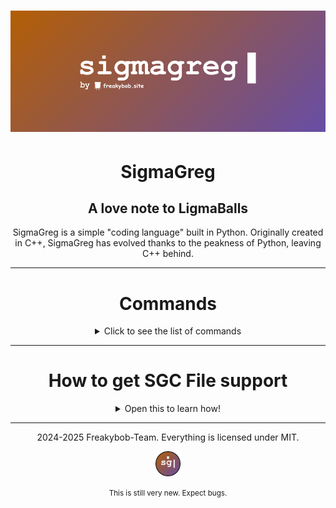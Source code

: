 # ![banner](README/SigmaGreg_banner.png)

<h1 align="center">SigmaGreg</h1>

<h2 align="center">A love note to LigmaBalls</h2>

<p align="center">
SigmaGreg is a simple "coding language" built in Python. Originally created in C++, SigmaGreg has evolved thanks to the peakness of Python, leaving C++ behind.
</p>

---

<h1 align="center">Commands</h1>
<p align="center">
<details>
<summary align="center">Click to see the list of commands</summary>
<br>

- **gregPr** - This command prints variables and text!  
- **gregMa** - Allows you to do math! Ex: `gregMa 2 + 2` or `gregMa answer 4 * 2`  
- **gregIn** - Allows you to get input and changes value of variables!  
- **gregWRITE** - So you can write more than 1 line of SigmaGreg Code inside the main.py!  
- **gregRUN** - Runs the program you just made!  
- **gregType** - Tells you what type of variable something is! Ex: `Variable 'greg' is of type str greg`  
- **gregRandom** - Gets a random number through 2 numbers you give! Ex: `gregRandom 2 5`  
- **gregPrintAll** - Prints all the variables and their values!  
- **gregBeep** - Plays a beep sound!  
- **make_file** - Makes the last program you wrote using **gregWRITE** and turns it into a sgc file!
- **gregSleep** - Makes the terminal wait for how ever long you put it before printing anything else! Ex: `gregSleep 3`
- **gregCurTime** - Prints out the current time and date!

</details>
</p>

---
<h1 align="center">How to get SGC File support</h1>

<p align="center">
  <details>
    <summary align="center">Open this to learn how!</summary>
    <br>
  
    I'll add this tomorrow cause eepy
  </details>

---

  
<p align="center">
  2024-2025 Freakybob-Team. Everything is licensed under MIT.
</p>
<p align="center">
<img src="README/Sg_logo.png" width="40" height="40">
</p>
<p align="center">
  <small>This is still very new. Expect bugs.</small>
</p>
